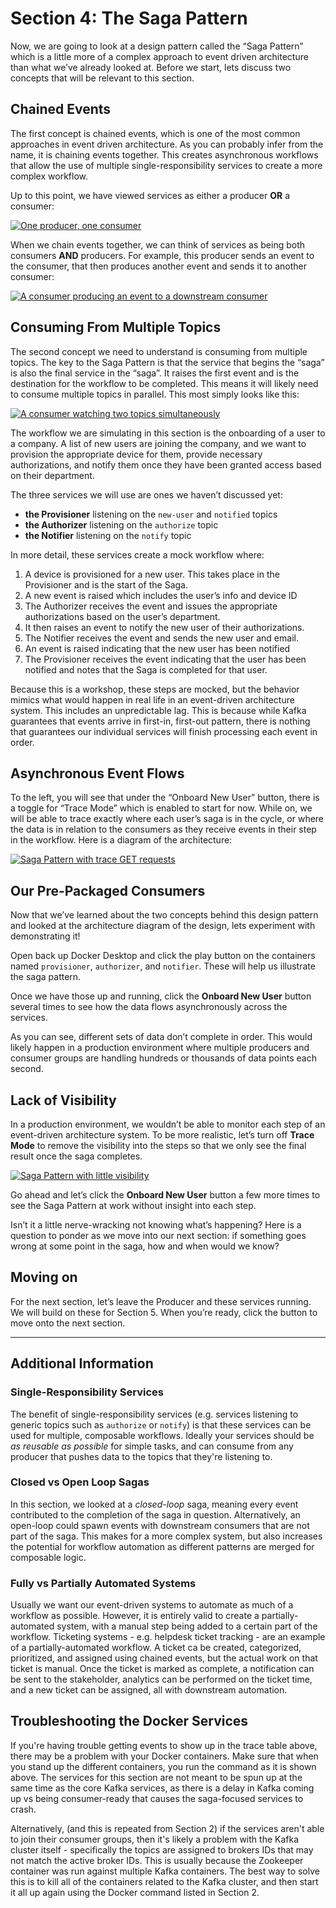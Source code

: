 # Section 4: The Saga Pattern

Now, we are going to look at a design pattern called the “Saga Pattern” which is a little more of a complex approach to event driven architecture than what we’ve already looked at.  Before we start, lets discuss two concepts that will be relevant to this section.

## Chained Events

The first concept is chained events, which is one of the most common approaches in event driven architecture.  As you can probably infer from the name, it is chaining events together.  This creates asynchronous workflows that allow the use of multiple single-responsibility services to create a more complex workflow.

Up to this point, we have viewed services as either a producer **OR** a consumer:

<a href="images/s4.4.jpg" class="glightbox">
    <img src="images/s4.4.jpg" alt="One producer, one consumer"/>
</a>

When we chain events together, we can think of services as being both consumers **AND** producers.  For example, this producer sends an event to the consumer, that then produces another event and sends it to another consumer:

<a href="images/s4.5.jpg" class="glightbox">
    <img src="images/s4.5.jpg" alt="A consumer producing an event to a downstream consumer"/>
</a>

## Consuming From Multiple Topics

The second concept we need to understand is consuming from multiple topics.  The key to the Saga Pattern is that the service that begins the “saga” is also the final service in the “saga”.  It raises the first event and is the destination for the workflow to be completed.  This means it will likely need to consume multiple topics in parallel.  This most simply looks like this:

<a href="images/s4.3.jpg" class="glightbox">
    <img src="images/s4.3.jpg" alt="A consumer watching two topics simultaneously"/>
</a>

The workflow we are simulating in this section is the onboarding of a user to a company.  A list of new users are joining the company, and we want to provision the appropriate device for them, provide necessary authorizations, and notify them once they have been granted access based on their department. 

The three services we will use are ones we haven’t discussed yet:
- **the Provisioner** listening on the `new-user` and `notified` topics
- **the Authorizer** listening on the `authorize` topic
- **the Notifier** listening on the `notify` topic

In more detail, these services create a mock workflow where:

1.  A device is provisioned for a new user.  This takes place in the Provisioner and is the start of the Saga.
2. A new event is raised which includes the user’s info and device ID
3. The Authorizer receives the event and issues the appropriate authorizations based on the user’s department.
4. It then raises an event to notify the new user of their authorizations.
5. The Notifier receives the event and sends the new user and email.
6. An event is raised indicating that the new user has been notified
7. The Provisioner receives the event indicating that the user has been notified and notes that the Saga is completed for that user.

Because this is a workshop, these steps are mocked, but the behavior mimics what would happen in real life in an event-driven architecture system.  This includes an unpredictable lag.  This is because while Kafka guarantees that events arrive in first-in, first-out pattern, there is nothing that guarantees our individual services will finish processing each event in order.
## Asynchronous Event Flows

To the left, you will see that under the “Onboard New User” button, there is a toggle for “Trace Mode” which is enabled to start for now.  While on, we will be able to trace exactly where each user’s saga is in the cycle, or where the data is in relation to the consumers as they receive events in their step in the workflow.  Here is a diagram of the architecture:

<a href="images/s4.1.jpg" class="glightbox">
    <img src="images/s4.1.jpg" alt="Saga Pattern with trace GET requests"/>
</a>

## Our Pre-Packaged Consumers

Now that we’ve learned about the two concepts behind this design pattern and looked at the architecture diagram of the design, lets experiment with demonstrating it!  

Open back up Docker Desktop and click the play button on the containers named `provisioner`, `authorizer`, and `notifier`.  These will help us illustrate the saga pattern.

Once we have those up and running, click the **Onboard New User** button several times to see how the data flows asynchronously across the services.

As you can see, different sets of data don’t complete in order.  This would likely happen in a production environment where multiple producers and consumer groups are handling hundreds or thousands of data points each second.  

## Lack of Visibility

In a production environment, we wouldn’t be able to monitor each step of an event-driven architecture system.  To be more realistic, let’s turn off **Trace Mode** to remove the visibility into the steps so that we only see the final result once the saga completes.

<a href="images/s4.2.jpg" class="glightbox">
    <img src="images/s4.2.jpg" alt="Saga Pattern with little visibility"/>
</a>

Go ahead and let’s click the **Onboard New User** button a few more times to see the Saga Pattern at work without insight into each step.  

Isn’t it a little nerve-wracking not knowing what’s happening?  Here is a question to ponder as we move into our next section: if something goes wrong at some point in the saga, how and when would we know?

## Moving on

For the next section, let’s leave the Producer and these services running.  We will build on these for Section 5.  When you’re ready, click the button to move onto the next section.

<hr>

## Additional Information

### Single-Responsibility Services

The benefit of single-responsibility services (e.g. services listening to generic topics such as `authorize` or `notify`) is that these services can be used for multiple, composable workflows.  Ideally your services should be *as reusable as possible* for simple tasks, and can consume from any producer that pushes data to the topics that they're listening to.

### Closed vs Open Loop Sagas

In this section, we looked at a *closed-loop* saga, meaning every event contributed to the completion of the saga in question.  Alternatively, an open-loop could spawn events with downstream consumers that are not part of the saga.  This makes for a more complex system, but also increases the potential for workflow automation as different patterns are merged for composable logic.

### Fully vs Partially Automated Systems

Usually we want our event-driven systems to automate as much of a workflow as possible.  However, it is entirely valid to create a partially-automated system, with a manual step being added to a certain part of the workflow.  Ticketing systems - e.g. helpdesk ticket tracking - are an example of a partially-automated workflow. A ticket ca be created, categorized, prioritized, and assigned using chained events, but the actual work on that ticket is manual.  Once the ticket is marked as complete, a notification can be sent to the stakeholder, analytics can be performed on the ticket time, and a new ticket can be assigned, all with downstream automation. 

## Troubleshooting the Docker Services

If you're having trouble getting events to show up in the trace table above, there may be a problem with your Docker containers.  Make sure that when you stand up the different containers, you run the command as it is shown above.  The services for this section are not meant to be spun up at the same time as the core Kafka services, as there is a delay in Kafka coming up vs being consumer-ready that causes the saga-focused services to crash.

Alternatively, (and this is repeated from Section 2) if the services aren't able to join their consumer groups, then it's likely a problem with the Kafka cluster itself - specifically the topics are assigned to brokers IDs that may not match the active broker IDs. This is usually because the Zookeeper container was run against multiple Kafka containers.  The best way to solve this is to kill all of the containers related to the Kafka cluster, and then start it all up again using the Docker command listed in Section 2.   